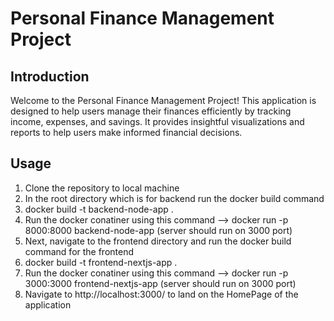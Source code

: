 # Personal Finance Management Project


## Introduction
Welcome to the Personal Finance Management Project! This application is designed to help users manage their finances efficiently by tracking income, expenses, and savings. It provides insightful visualizations and reports to help users make informed financial decisions.

## Usage
1. Clone the repository to local machine
2. In the root directory which is for backend run the docker build command
3. docker build -t backend-node-app .
4. Run the docker conatiner using this command --> docker run -p 8000:8000 backend-node-app (server should run on 3000 port)
5. Next, navigate to the frontend directory and run the docker build command for the frontend
6. docker build -t frontend-nextjs-app .
7. Run the docker conatiner using this command --> docker run -p 3000:3000 frontend-nextjs-app (server should run on 3000 port)
8. Navigate to http://localhost:3000/ to land on the HomePage of the application
